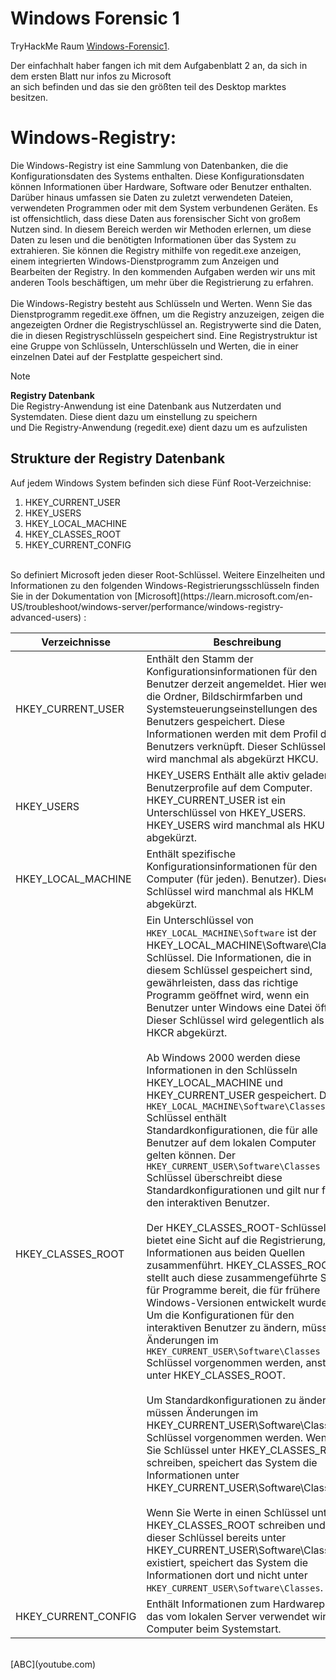 # Windows Forensic 1
TryHackMe Raum [Windows-Forensic1](https://tryhackme.com/room/windowsforensics1).

Der einfachhalt haber fangen ich mit dem Aufgabenblatt 2 an, da sich in dem ersten Blatt nur infos zu Microsoft<br>
an sich befinden und das sie den größten teil des Desktop marktes besitzen.

# Windows-Registry:
Die Windows-Registry ist eine Sammlung von Datenbanken, die die Konfigurationsdaten des Systems enthalten. Diese Konfigurationsdaten können Informationen über Hardware, Software oder Benutzer enthalten. Darüber hinaus umfassen sie Daten zu zuletzt verwendeten Dateien, verwendeten Programmen oder mit dem System verbundenen Geräten. Es ist offensichtlich, dass diese Daten aus forensischer Sicht von großem Nutzen sind. In diesem Bereich werden wir Methoden erlernen, um diese Daten zu lesen und die benötigten Informationen über das System zu extrahieren. Sie können die Registry mithilfe von regedit.exe anzeigen, einem integrierten Windows-Dienstprogramm zum Anzeigen und Bearbeiten der Registry. In den kommenden Aufgaben werden wir uns mit anderen Tools beschäftigen, um mehr über die Registrierung zu erfahren. <br>
<br>
Die Windows-Registry besteht aus Schlüsseln und Werten. Wenn Sie das Dienstprogramm regedit.exe öffnen, um die Registry anzuzeigen, zeigen die angezeigten Ordner die Registryschlüssel an. Registrywerte sind die Daten, die in diesen Registryschlüsseln gespeichert sind. Eine Registrystruktur ist eine Gruppe von Schlüsseln, Unterschlüsseln und Werten, die in einer einzelnen Datei auf der Festplatte gespeichert sind.

> [!NOTE]
> **Registry Datenbank**<br>
> Die Registry-Anwendung ist eine Datenbank aus Nutzerdaten und Systemdaten. Diese dient dazu um einstellung zu speichern<br>
> und Die Registry-Anwendung (regedit.exe) dient dazu um es aufzulisten

## Strukture der Registry Datenbank
Auf jedem Windows System befinden sich diese Fünf Root-Verzeichnise:<br>

1. HKEY_CURRENT_USER 
2. HKEY_USERS
3. HKEY_LOCAL_MACHINE
4. HKEY_CLASSES_ROOT
5. HKEY_CURRENT_CONFIG 
<br>
So definiert Microsoft jeden dieser Root-Schlüssel. Weitere Einzelheiten und Informationen zu den folgenden Windows-Registrierungsschlüsseln finden Sie in der Dokumentation von [Microsoft](https://learn.microsoft.com/en-US/troubleshoot/windows-server/performance/windows-registry-advanced-users) :<br>

| Verzeichnisse | Beschreibung |
| --- | --- |
| HKEY_CURRENT_USER | Enthält den Stamm der Konfigurationsinformationen für den Benutzer derzeit angemeldet. Hier werden die Ordner, Bildschirmfarben und Systemsteuerungseinstellungen des Benutzers gespeichert. Diese Informationen werden mit dem Profil des Benutzers verknüpft. Dieser Schlüssel wird manchmal als abgekürzt HKCU. |
| HKEY_USERS | HKEY_USERS Enthält alle aktiv geladenen Benutzerprofile auf dem Computer. HKEY_CURRENT_USER ist ein Unterschlüssel von HKEY_USERS. HKEY_USERS wird manchmal als HKU abgekürzt. |
| HKEY_LOCAL_MACHINE | Enthält spezifische Konfigurationsinformationen für den Computer (für jeden). Benutzer). Dieser Schlüssel wird manchmal als HKLM abgekürzt. |
| HKEY_CLASSES_ROOT | Ein Unterschlüssel von ```HKEY_LOCAL_MACHINE\Software``` ist der HKEY_LOCAL_MACHINE\Software\Classes Schlüssel. Die Informationen, die in diesem Schlüssel gespeichert sind, gewährleisten, dass das richtige Programm geöffnet wird, wenn ein Benutzer unter Windows eine Datei öffnet. Dieser Schlüssel wird gelegentlich als HKCR abgekürzt.<br><br>Ab Windows 2000 werden diese Informationen in den Schlüsseln HKEY_LOCAL_MACHINE und HKEY_CURRENT_USER gespeichert. Der ```HKEY_LOCAL_MACHINE\Software\Classes``` Schlüssel enthält Standardkonfigurationen, die für alle Benutzer auf dem lokalen Computer gelten können. Der ```HKEY_CURRENT_USER\Software\Classes``` Schlüssel überschreibt diese Standardkonfigurationen und gilt nur für den interaktiven Benutzer.<br><br>Der HKEY_CLASSES_ROOT-Schlüssel bietet eine Sicht auf die Registrierung, die Informationen aus beiden Quellen zusammenführt. HKEY_CLASSES_ROOT stellt auch diese zusammengeführte Sicht für Programme bereit, die für frühere Windows-Versionen entwickelt wurden. Um die Konfigurationen für den interaktiven Benutzer zu ändern, müssen Änderungen im ```HKEY_CURRENT_USER\Software\Classes``` Schlüssel vorgenommen werden, anstatt unter HKEY_CLASSES_ROOT.<br><br>Um Standardkonfigurationen zu ändern, müssen Änderungen im HKEY_CURRENT_USER\Software\Classes Schlüssel vorgenommen werden. Wenn Sie Schlüssel unter HKEY_CLASSES_ROOT schreiben, speichert das System die Informationen unter HKEY_CURRENT_USER\Software\Classes.<br><br>Wenn Sie Werte in einen Schlüssel unter HKEY_CLASSES_ROOT schreiben und dieser Schlüssel bereits unter HKEY_CURRENT_USER\Software\Classes existiert, speichert das System die Informationen dort und nicht unter ```HKEY_CURRENT_USER\Software\Classes```. |
| HKEY_CURRENT_CONFIG | Enthält Informationen zum Hardwareprofil, das vom lokalen Server verwendet wird Computer beim Systemstart. |
<br>
[ABC](youtube.com)
